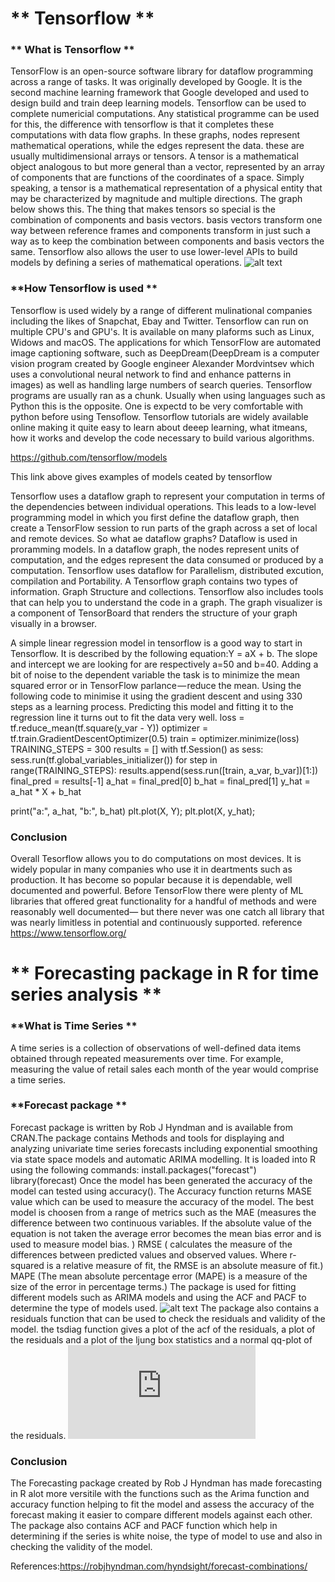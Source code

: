 #  ** Tensorflow **
### ** What is Tensorflow **
TensorFlow is an open-source software library for dataflow programming across a range of tasks. It was originally developed by Google. It is the second machine learning framework that Google developed and used to design build and train deep learning models. Tensorflow can be used to complete numericial computations. Any statistical programme can be used for this, the difference with tensorflow is that it completes these computations with data flow graphs. In these graphs, nodes represent mathematical operations, while the edges represent the data. these are usually multidimensional arrays or tensors. A tensor is a  mathematical object analogous to but more general than a vector, represented by an array of components that are functions of the coordinates of a space. Simply speaking, a tensor is a mathematical representation of a physical entity that may be characterized by magnitude and multiple directions. The graph below shows this. The thing that makes tensors so special is the combination of components and basis vectors. basis vectors transform one way between reference frames and components transform in just such a way as to keep the combination between components and basis vectors the same. Tensorflow also allows the user to use lower-level APIs to build models by defining a series of mathematical operations. 
![alt text](https://s3-ap-south-1.amazonaws.com/av-blog-media/wp-content/uploads/2017/03/29102900/Image1-768x691.png)

### **How Tensorflow is used **
Tensorflow is used widely by a range of different mulinational companies including the likes of Snapchat, Ebay and Twitter. Tensorflow can run on multiple CPU's and GPU's. It is available on many plaforms such as Linux, Widows and macOS. The applications for which TensorFlow are automated image captioning software, such as DeepDream(DeepDream is a computer vision program created by Google engineer Alexander Mordvintsev which uses a convolutional neural network to find and enhance patterns in images) as well as handling large numbers of search queries. 
Tensorflow programs are usually ran as a chunk. Usually when using languages such as Python this is the opposite. One is expectd to be very comfortable with python before using Tensoflow. Tensorflow tutorials are widely available online making it quite easy to learn about deeep learning, what itmeans, how it works and develop the code necessary to build various algorithms.

 https://github.com/tensorflow/models

This link above gives examples of models ceated by tensorflow 

Tensorflow uses a dataflow graph to represent your computation in terms of the dependencies between individual operations. This leads to a low-level programming model in which you first define the dataflow graph, then create a TensorFlow session to run parts of the graph across a set of local and remote devices. So what ae dataflow graphs? Dataflow is used in proramming models.  In a dataflow graph, the nodes represent units of computation, and the edges represent the data consumed or produced by a computation. Tensorflow uses dataflow for Parallelism, distributed excution, compilation and Portability. A Tensorflow graph contains two types of information. Graph Structure and collections. Tensorflow also includes tools that can help you to understand the code in a graph.  The graph visualizer is a component of TensorBoard that renders the structure of your graph visually in a browser. 

A simple linear regression model in tensorflow is a good way to start in Tensorflow. It is described by the following equation:Y = aX + b. The slope and intercept we are looking for are respectively a=50 and b=40. Adding a bit of noise to the dependent variable the task is to minimize the mean squared error or in TensorFlow parlance — reduce the mean. Using the following code to minimise it using the gradient descent and using 330 steps as a learning process. Predicting this model and fitting it to the regression line it turns out to fit the data very well.
loss = tf.reduce_mean(tf.square(y_var - Y))
optimizer = tf.train.GradientDescentOptimizer(0.5)
train = optimizer.minimize(loss)
TRAINING_STEPS = 300
results = []
with tf.Session() as sess:
    sess.run(tf.global_variables_initializer())
    for step in range(TRAINING_STEPS):
        results.append(sess.run([train, a_var, b_var])[1:])
final_pred = results[-1]
a_hat = final_pred[0]
b_hat = final_pred[1]
y_hat = a_hat * X + b_hat

print("a:", a_hat, "b:", b_hat)
plt.plot(X, Y);
plt.plot(X, y_hat);

### **Conclusion**
Overall Tesorflow allows you to do computations on most devices. It is widely popular in many companies who use it in deartments such as production. It has become so popular because it is dependable, well documented and powerful. Before TensorFlow there were plenty of ML libraries that offered great functionality for a handful of methods and were reasonably well documented— but there never was one catch all library that was nearly limitless in potential and continuously supported. 
reference https://www.tensorflow.org/

#  ** Forecasting package in R for time series analysis **
### **What is Time Series  **
A time series is a collection of observations of well-defined data items obtained through repeated measurements over time. For example, measuring the value of retail sales each month of the year would comprise a time series. 
### **Forecast package **
Forecast package is written by Rob J Hyndman and is available from CRAN.The package contains Methods and tools for displaying and analyzing univariate time series forecasts including exponential smoothing via state space models and automatic ARIMA modelling. It is loaded into R using the following commands:
install.packages("forecast")
library(forecast)
Once the model has been generated the accuracy of the model can tested using accuracy(). The Accuracy function returns MASE value which can be used to measure the accuracy of the model. The best model is choosen from a range of metrics such as the 
MAE (measures the difference between two continuous variables. If the absolute value of the equation is not taken the average error
becomes the mean bias error and is used to measure model bias. )
RMSE ( calculates the measure of the differences between predicted values and observed values. Where r-squared is a relative measure of fit, the RMSE is an absolute measure of fit.)
MAPE (The mean absolute percentage error (MAPE) is a measure of the size of the error in percentage terms.)
The package is used for fitting different models such as ARIMA models and using the ACF and PACF to determine the type of models used. 
![alt text](https://www.otexts.org/fpp/8/7)
The package also contains a residuals function that can be used to check the residuals and validity of the model. the tsdiag function gives a plot of the acf of the residuals, a plot of the residuals and a plot of the ljung box statistics and a normal qq-plot of the residuals.
![alt text](http://www.stat.pitt.edu/stoffer/tsa2/Examples.htm)

### **Conclusion**
The Forecasting package created by Rob J Hyndman has made forecasting in R alot more versitile with the functions such as the Arima function and accuracy function helping to fit the model and assess the accuracy of the forecast making it easier to compare different models against each other. The package also contains ACF and PACF function which help in determining if the series is white noise, the type of model to use and also in checking the validity of the model. 

References:https://robjhyndman.com/hyndsight/forecast-combinations/







